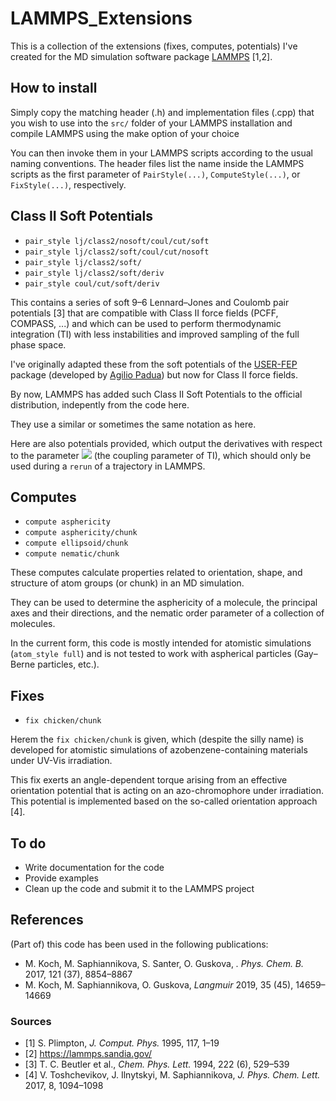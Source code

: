 # LAMMPS_Extensions
This is a collection of the extensions (fixes, computes, potentials) I've created for the MD simulation software package [LAMMPS](https://github.com/lammps/) [1,2].

## How to install

Simply copy the matching header (.h) and implementation files (.cpp) that you wish to use into the `src/` folder of your LAMMPS installation and compile LAMMPS using the make option of your choice

You can then invoke them in your LAMMPS scripts according to the usual naming conventions.
The header files list the name inside the LAMMPS scripts as the first parameter of `PairStyle(...)`, `ComputeStyle(...)`, or `FixStyle(...)`, respectively.

## Class II Soft Potentials

- `pair_style lj/class2/nosoft/coul/cut/soft`
- `pair_style lj/class2/soft/coul/cut/nosoft`
- `pair_style lj/class2/soft/`
- `pair_style lj/class2/soft/deriv`
- `pair_style coul/cut/soft/deriv`

This contains a series of soft 9–6 Lennard–Jones and Coulomb pair potentials [3] that are compatible with Class II force fields (PCFF, COMPASS, ...) and which can be used to perform thermodynamic integration (TI) with less instabilities and improved sampling of the full phase space.

I've originally adapted these from the soft potentials of the [USER-FEP](https://github.com/agiliopadua/compute_fep) package (developed by [Agilio Padua](https://github.com/agiliopadua/)) but now for Class II force fields.

By now, LAMMPS has added such Class II Soft Potentials to the official distribution, indepently from the code here.

They use a similar or sometimes the same notation as here.

Here are also potentials provided, which output the derivatives with respect to the parameter <img src="https://render.githubusercontent.com/render/math?math=\lambda"> (the coupling parameter of TI), which should only be used during a `rerun` of a trajectory in LAMMPS.

## Computes

- `compute asphericity`
- `compute asphericity/chunk`
- `compute ellipsoid/chunk`
- `compute nematic/chunk`

These computes calculate properties related to orientation, shape, and structure of atom groups (or chunk) in an MD simulation.

They can be used to determine the asphericity of a molecule, the principal axes and their directions, and the nematic order parameter of a collection of molecules.

In the current form, this code is mostly intended for atomistic simulations (`atom_style full`) and is not tested to work with aspherical particles (Gay–Berne particles, etc.).

## Fixes

- `fix chicken/chunk`

Herem the `fix chicken/chunk` is given, which (despite the silly name) is developed for atomistic simulations of azobenzene-containing materials under UV-Vis irradiation.

This fix exerts an angle-dependent torque arising from an effective orientation potential that is acting on an azo-chromophore under irradiation. This potential is implemented based on the so-called orientation approach [4].

## To do

- Write documentation for the code
- Provide examples
- Clean up the code and submit it to the LAMMPS project



## References

(Part of) this code has been used in the following publications:

- M. Koch, M. Saphiannikova, S. Santer, O. Guskova, *. Phys. Chem. B.* 2017, 121 (37), 8854–8867
- M. Koch, M. Saphiannikova, O. Guskova, *Langmuir* 2019, 35 (45), 14659–14669


### Sources 

- [1] S. Plimpton, *J. Comput. Phys.* 1995, 117, 1–19 
- [2] https://lammps.sandia.gov/
- [3] T. C. Beutler et al., *Chem. Phys. Lett.* 1994, 222 (6), 529–539
- [4] V. Toshchevikov, J. Ilnytskyi, M. Saphiannikova, *J. Phys. Chem. Lett.* 2017, 8, 1094–1098
